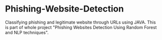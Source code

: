 # Phishing-Website-Detection
Classifying phishing and legitimate website through URLs using JAVA.
This is part of whole project "Phishing Websites Detection Using Random Forest and NLP techniques".
